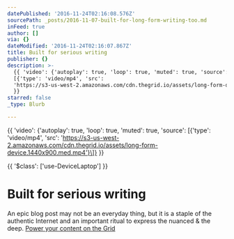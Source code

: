 ```yaml
---
datePublished: '2016-11-24T02:16:08.576Z'
sourcePath: _posts/2016-11-07-built-for-long-form-writing-too.md
inFeed: true
author: []
via: {}
dateModified: '2016-11-24T02:16:07.867Z'
title: Built for serious writing
publisher: {}
description: >-
  {{ 'video': {'autoplay': true, 'loop': true, 'muted': true, 'source':
  [{'type': 'video/mp4', 'src':
  'https://s3-us-west-2.amazonaws.com/cdn.thegrid.io/assets/long-form-device.1440x900.med.mp4'}]}
  }}
starred: false
_type: Blurb

---
```

{{ 'video': {'autoplay': true, 'loop': true, 'muted': true, 'source': \[{'type': 'video/mp4', 'src': 'https://s3-us-west-2.amazonaws.com/cdn.thegrid.io/assets/long-form-device.1440x900.med.mp4'}\]} }}

{{ '$class': \['use-DeviceLaptop'\] }}

# Built for serious writing

An epic blog post may not be an everyday thing, but it is a staple of the authentic Internet and an important ritual to express the nuanced & the deep.
[Power your content on the Grid][0]

[0]: https://plans.thegrid.io/